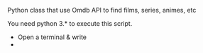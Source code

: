 Python class that use Omdb API to find films, series, animes, etc

You need python 3.* to execute this script.

<ul>
 <li>Open a terminal & write</li>
 <li></li>
</ul>
